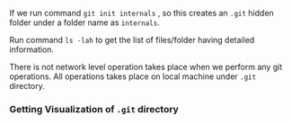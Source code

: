 If we run command `git init internals` , so this creates an `.git` hidden folder under a folder name as `internals`. 

Run command `ls -lah` to get the list of files/folder having detailed information.

There is not network level operation takes place when we perform any git operations. All operations takes place on local machine under `.git` directory.

### Getting Visualization of `.git` directory

